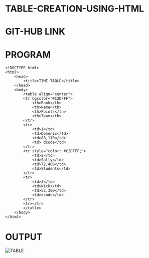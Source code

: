 # TABLE-CREATION-USING-HTML
# GIT-HUB LINK 

# PROGRAM
```
<!DOCTYPE html>
<html>
    <head>
        <title>TIME TABLE</title>
    </head>
    <body>    
        <table align="center">
        <tr bgcolor="#C2DFFF">
            <th>Rank</th>
            <th>Name</th>
            <th>Points</th>
            <th>Team</th>
        </tr>
        <tr>
            <td>1</td>
            <td>Domenic</td>
            <td>88,110</td>
            <td> dcode</td>
        </tr>
        <tr style="color: #C2DFFF;">
            <td>2</td>
            <td>Sally</td>
            <td>72,400</td>
            <td>Students</td>
        </tr>
        <tr>
            <td>3</td>
            <td>Nick</td>
            <td>52,300</td>
            <td>dcode</td>
        </tr>
        <tr></tr>
        </table>
    </body>
</html>
```
# OUTPUT
![TABLE](https://user-images.githubusercontent.com/94372294/230733090-c85bd6ea-0962-42f8-8754-cc481817afb9.png)
